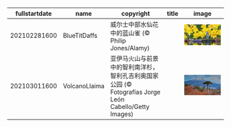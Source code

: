 |fullstartdate|name|copyright|title|image|
|--|--|--|--|--|
202102281600|BlueTitDaffs|威尔士中部水仙花中的蓝山雀 (© Philip Jones/Alamy)||![](/zh-CN/2021/03/202102281600BlueTitDaffs.jpg)|
202103011600|VolcanoLlaima|亚伊马火山与前景中的智利南洋杉，智利孔吉利奥国家公园 (© Fotografías Jorge León Cabello/Getty Images)||![](/zh-CN/2021/03/202103011600VolcanoLlaima.jpg)|
